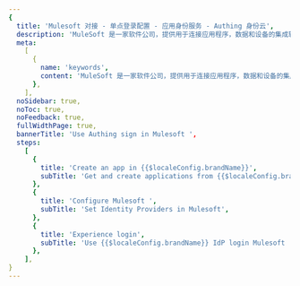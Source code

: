 ```yaml
---
{
  title: 'Mulesoft 对接 - 单点登录配置 - 应用身份服务 - Authing 身份云',
  description: 'MuleSoft 是一家软件公司，提供用于连接应用程序，数据和设备的集成软件。该公司的 Anypoint Platform 集成产品旨在将软件即服务，本地软件，旧版系统和其他平台进行集成。',
  meta:
    [
      {
        name: 'keywords',
        content: 'MuleSoft 是一家软件公司，提供用于连接应用程序，数据和设备的集成软件。该公司的 Anypoint Platform 集成产品旨在将软件即服务，本地软件，旧版系统和其他平台进行集成。',
      },
    ],
  noSidebar: true,
  noToc: true,
  noFeedback: true,
  fullWidthPage: true,
  bannerTitle: 'Use Authing sign in Mulesoft ',
  steps:
    [
      {
        title: 'Create an app in {{$localeConfig.brandName}}',
        subTitle: 'Get and create applications from {{$localeConfig.brandName}} application',
      },
      {
        title: 'Configure Mulesoft ',
        subTitle: 'Set Identity Providers in Mulesoft',
      },
      {
        title: 'Experience login',
        subTitle: 'Use {{$localeConfig.brandName}} IdP login Mulesoft ',
      },
    ],
}
---
```


<IntegrationDetail/>

